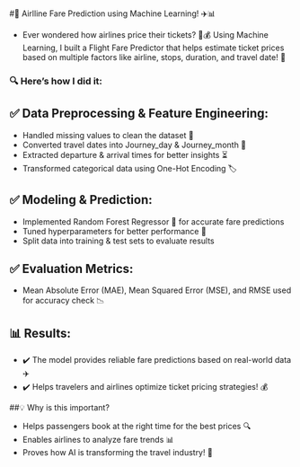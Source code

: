 #🚀 Airlline Fare Prediction using Machine Learning! ✈️📊
* Ever wondered how airlines price their tickets? 🤔💰 Using Machine Learning, I built a Flight Fare Predictor that helps estimate ticket prices based on multiple factors like airline, stops, duration, and travel date! 🛫

### 🔍 Here’s how I did it:

## ✅ Data Preprocessing & Feature Engineering:

* Handled missing values to clean the dataset 🧼
* Converted travel dates into Journey_day & Journey_month 📆
* Extracted departure & arrival times for better insights ⏳
* Transformed categorical data using One-Hot Encoding 🏷️

## ✅ Modeling & Prediction:

* Implemented Random Forest Regressor 🌲 for accurate fare predictions
* Tuned hyperparameters for better performance 🎯
* Split data into training & test sets to evaluate results

## ✅ Evaluation Metrics:

* Mean Absolute Error (MAE), Mean Squared Error (MSE), and RMSE used for accuracy check 📉

## 📊 Results:
* ✔️ The model provides reliable fare predictions based on real-world data ✈️
* ✔️ Helps travelers and airlines optimize ticket pricing strategies! 💰

##💡 Why is this important?

* Helps passengers book at the right time for the best prices 🔍
* Enables airlines to analyze fare trends 📊
* Proves how AI is transforming the travel industry! 🤖
